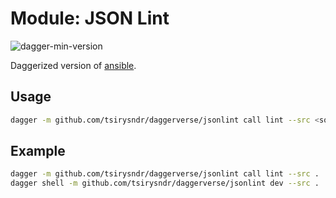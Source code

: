 # Module: JSON Lint

![dagger-min-version](https://img.shields.io/badge/dagger%20version-v0.9.3-yellow)

Daggerized version of [ansible](https://github.com/ansible/ansible-lint).

## Usage

```sh
dagger -m github.com/tsirysndr/daggerverse/jsonlint call lint --src <source>
```

## Example

```sh
dagger -m github.com/tsirysndr/daggerverse/jsonlint call lint --src . 
dagger shell -m github.com/tsirysndr/daggerverse/jsonlint dev --src .
```
